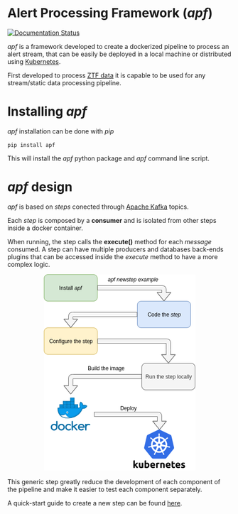 Alert Processing Framework (*apf*)
================================================

[![Documentation Status](https://readthedocs.org/projects/apf/badge/?version=latest)](https://apf.readthedocs.io/en/latest/?badge=latest)


*apf* is a framework developed to create a dockerized pipeline to
process an alert stream, that can be easily be deployed in a local
machine or distributed using [Kubernetes](https://kubernetes.io).

First developed to process [ZTF data](https://www.ztf.caltech.edu/) it
is capable to be used for any stream/static data processing pipeline.

Installing *apf*
================

*apf* installation can be done with *pip*

``` {.sourceCode .bash}
pip install apf
```

This will install the *apf* python package and *apf* command line
script.

*apf* design
============

*apf* is based on *steps* conected through [Apache
Kafka](https://kafka.apache.org/) topics.

Each *step* is composed by a **consumer** and is isolated from other
steps inside a docker container.

When running, the step calls the **execute()** method for each *message*
consumed. A step can have multiple producers and databases back-ends
plugins that can be accessed inside the *execute* method to have a more
complex logic.


<p align="center">
  <img src="doc/source/\_static/images/apf-flow.png">
</p>


This generic step greatly reduce the development of each component of
the pipeline and make it easier to test each component separately.

A quick-start guide to create a new step can be found [here](https://apf.readthedocs.io/en/latest/new_step.html).
